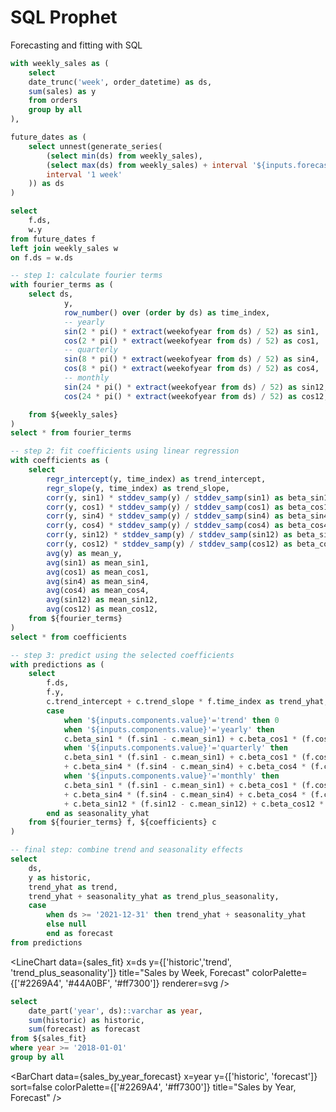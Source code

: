 # SQL Prophet

Forecasting and fitting with SQL

<Grid cols=2>
<Dropdown name=components title="Forecast Components" order=false>
    <DropdownOption value=trend valueLabel=Linear/>
    <DropdownOption value=yearly valueLabel=Yearly/>
    <DropdownOption value=quarterly valueLabel=Quarterly/>
    <DropdownOption value=monthly valueLabel=Monthly/>
</Dropdown>

<Slider title="Forecast Years" defaultValue=0 name=forecast_years max=5/>
</Grid>

```sql weekly_sales
with weekly_sales as (
    select 
    date_trunc('week', order_datetime) as ds,
    sum(sales) as y
    from orders
    group by all
),

future_dates as (
    select unnest(generate_series(
        (select min(ds) from weekly_sales),
        (select max(ds) from weekly_sales) + interval '${inputs.forecast_years} years',
        interval '1 week'
    )) as ds
)

select 
    f.ds,
    w.y
from future_dates f
left join weekly_sales w
on f.ds = w.ds
```


```sql fourier_terms
-- step 1: calculate fourier terms
with fourier_terms as (
    select ds,
            y,
            row_number() over (order by ds) as time_index,
            -- yearly
            sin(2 * pi() * extract(weekofyear from ds) / 52) as sin1,
            cos(2 * pi() * extract(weekofyear from ds) / 52) as cos1,
            -- quarterly
            sin(8 * pi() * extract(weekofyear from ds) / 52) as sin4,
            cos(8 * pi() * extract(weekofyear from ds) / 52) as cos4,
            -- monthly
            sin(24 * pi() * extract(weekofyear from ds) / 52) as sin12,
            cos(24 * pi() * extract(weekofyear from ds) / 52) as cos12,

    from ${weekly_sales}
)
select * from fourier_terms
```

```sql coefficients
-- step 2: fit coefficients using linear regression
with coefficients as (
    select
        regr_intercept(y, time_index) as trend_intercept,
        regr_slope(y, time_index) as trend_slope,
        corr(y, sin1) * stddev_samp(y) / stddev_samp(sin1) as beta_sin1,
        corr(y, cos1) * stddev_samp(y) / stddev_samp(cos1) as beta_cos1,
        corr(y, sin4) * stddev_samp(y) / stddev_samp(sin4) as beta_sin4,
        corr(y, cos4) * stddev_samp(y) / stddev_samp(cos4) as beta_cos4,
        corr(y, sin12) * stddev_samp(y) / stddev_samp(sin12) as beta_sin12,
        corr(y, cos12) * stddev_samp(y) / stddev_samp(cos12) as beta_cos12,
        avg(y) as mean_y,
        avg(sin1) as mean_sin1,
        avg(cos1) as mean_cos1,
        avg(sin4) as mean_sin4,
        avg(cos4) as mean_cos4,
        avg(sin12) as mean_sin12,
        avg(cos12) as mean_cos12,
    from ${fourier_terms}
)
select * from coefficients
```


```sql sales_fit
-- step 3: predict using the selected coefficients
with predictions as (
    select 
        f.ds,
        f.y,
        c.trend_intercept + c.trend_slope * f.time_index as trend_yhat,
        case 
            when '${inputs.components.value}'='trend' then 0
            when '${inputs.components.value}'='yearly' then 
            c.beta_sin1 * (f.sin1 - c.mean_sin1) + c.beta_cos1 * (f.cos1 - c.mean_cos1) 
            when '${inputs.components.value}'='quarterly' then 
            c.beta_sin1 * (f.sin1 - c.mean_sin1) + c.beta_cos1 * (f.cos1 - c.mean_cos1) 
            + c.beta_sin4 * (f.sin4 - c.mean_sin4) + c.beta_cos4 * (f.cos4 - c.mean_cos4)
            when '${inputs.components.value}'='monthly' then
            c.beta_sin1 * (f.sin1 - c.mean_sin1) + c.beta_cos1 * (f.cos1 - c.mean_cos1) 
            + c.beta_sin4 * (f.sin4 - c.mean_sin4) + c.beta_cos4 * (f.cos4 - c.mean_cos4)
            + c.beta_sin12 * (f.sin12 - c.mean_sin12) + c.beta_cos12 * (f.cos12 - c.mean_cos12)
        end as seasonality_yhat
    from ${fourier_terms} f, ${coefficients} c
)

-- final step: combine trend and seasonality effects
select 
    ds,
    y as historic,
    trend_yhat as trend,
    trend_yhat + seasonality_yhat as trend_plus_seasonality,
    case 
        when ds >= '2021-12-31' then trend_yhat + seasonality_yhat 
        else null 
        end as forecast
from predictions
```

<LineChart
  data={sales_fit}
  x=ds
  y={['historic','trend', 'trend_plus_seasonality']}
  title="Sales by Week, Forecast"
  colorPalette={['#2269A4', '#44A0BF', '#ff7300']}
  renderer=svg
/>

```sql sales_by_year_forecast
select 
    date_part('year', ds)::varchar as year,
    sum(historic) as historic,
    sum(forecast) as forecast
from ${sales_fit}
where year >= '2018-01-01'
group by all
```

<BarChart
  data={sales_by_year_forecast}
  x=year
  y={['historic', 'forecast']}
  sort=false
  colorPalette={['#2269A4', '#ff7300']}
  title="Sales by Year, Forecast"
/>